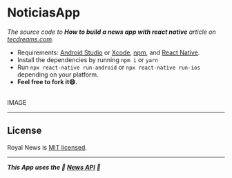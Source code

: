 # NoticiasApp

*The source code to **How to build a news app with react native** article on  [tecdreams.com](https://tecdreams.com/?p=224)*.

* Requirements: [Android Studio](https://developer.android.com/studio/) or [Xcode](https://developer.apple.com/xcode/), [npm](https://Nodejs.org), and [React Native](https://facebook.github.io/react-native/).<br />
* Install the dependencies by running ```npm i``` or ```yarn```  <br />
* Run `npx react-native run-android` or `npx react-native run-ios` depending on your platform.
* **Feel free to fork it😄.**<br /><br />

IMAGE 


---


## License

Royal News is [MIT licensed](./LICENSE).

---

***This App uses the 💙 [News API](https://newsapi.org) 💙***

